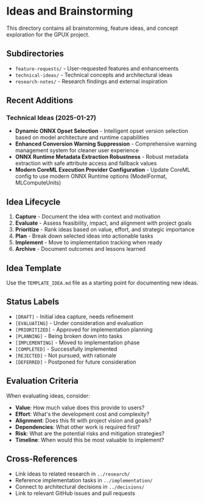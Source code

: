# Ideas and Brainstorming

This directory contains all brainstorming, feature ideas, and concept exploration for the GPUX project.

## Subdirectories

- `feature-requests/` - User-requested features and enhancements
- `technical-ideas/` - Technical concepts and architectural ideas
- `research-notes/` - Research findings and external inspiration

## Recent Additions

### Technical Ideas (2025-01-27)

- **Dynamic ONNX Opset Selection** - Intelligent opset version selection based on model architecture and runtime capabilities
- **Enhanced Conversion Warning Suppression** - Comprehensive warning management system for cleaner user experience
- **ONNX Runtime Metadata Extraction Robustness** - Robust metadata extraction with safe attribute access and fallback values
- **Modern CoreML Execution Provider Configuration** - Update CoreML config to use modern ONNX Runtime options (ModelFormat, MLComputeUnits)

## Idea Lifecycle

1. **Capture** - Document the idea with context and motivation
2. **Evaluate** - Assess feasibility, impact, and alignment with project goals
3. **Prioritize** - Rank ideas based on value, effort, and strategic importance
4. **Plan** - Break down selected ideas into actionable tasks
5. **Implement** - Move to implementation tracking when ready
6. **Archive** - Document outcomes and lessons learned

## Idea Template

Use the `TEMPLATE_IDEA.md` file as a starting point for documenting new ideas.

## Status Labels

- `[DRAFT]` - Initial idea capture, needs refinement
- `[EVALUATING]` - Under consideration and evaluation
- `[PRIORITIZED]` - Approved for implementation planning
- `[PLANNING]` - Being broken down into tasks
- `[IMPLEMENTING]` - Moved to implementation phase
- `[COMPLETED]` - Successfully implemented
- `[REJECTED]` - Not pursued, with rationale
- `[DEFERRED]` - Postponed for future consideration

## Evaluation Criteria

When evaluating ideas, consider:

- **Value**: How much value does this provide to users?
- **Effort**: What's the development cost and complexity?
- **Alignment**: Does this fit with project vision and goals?
- **Dependencies**: What other work is required first?
- **Risk**: What are the potential risks and mitigation strategies?
- **Timeline**: When would this be most valuable to implement?

## Cross-References

- Link ideas to related research in `../research/`
- Reference implementation tasks in `../implementation/`
- Connect to architectural decisions in `../decisions/`
- Link to relevant GitHub issues and pull requests

